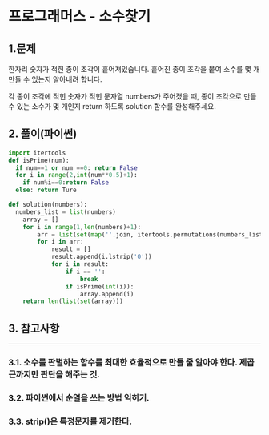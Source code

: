 # 프로그래머스 - 소수찾기

## 1.문제
한자리 숫자가 적힌 종이 조각이 흩어져있습니다. 흩어진 종이 조각을 붙여 소수를 몇 개 만들 수 있는지 알아내려 합니다.

각 종이 조각에 적힌 숫자가 적힌 문자열 numbers가 주어졌을 때, 종이 조각으로 만들 수 있는 소수가 몇 개인지 return 하도록 solution 함수를 완성해주세요.

## 2. 풀이(파이썬)
```py
import itertools
def isPrime(num):
  if num==1 or num ==0: return False
  for i in range(2,int(num**0.5)+1):
    if num%i==0:return False
  else: return Ture

def solution(numbers):
  numbers_list = list(numbers)
    array = []
    for i in range(1,len(numbers)+1):
        arr = list(set(map(''.join, itertools.permutations(numbers_list, i))))
        for i in arr:
            result = []
            result.append(i.lstrip('0'))
            for i in result:
                if i == '':
                    break
                if isPrime(int(i)):
                    array.append(i)
    return len(list(set(array)))
```

## 3. 참고사항
***
### 3.1. 소수를 판별하는 함수를 최대한 효율적으로 만들 줄 알아야 한다. 제곱근까지만 판단을 해주는 것. 
### 3.2. 파이썬에서 순열을 쓰는 방법 익히기.
### 3.3. strip()은 특정문자를 제거한다.
  
